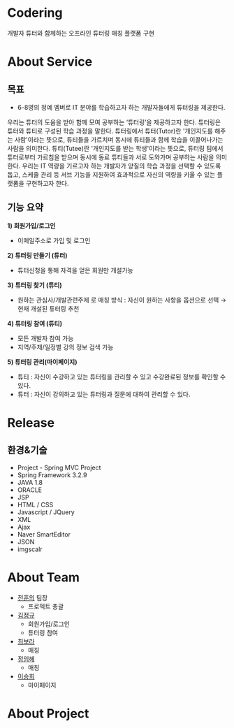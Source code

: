 # Codering

개발자 튜터와 함께하는 오프라인 튜터링 매칭 플랫폼 구현


# About Service

## 목표
- 6-8명의 정예 멤버로 IT 분야를 학습하고자 하는 개발자들에게 튜터링을 제공한다. 

우리는 튜터의 도움을 받아 함께 모여 공부하는 ‘튜터링’을 제공하고자 한다.
튜터링은 튜터와 튜티로 구성된 학습 과정을 말한다. 
튜터링에서 튜터(Tutor)란 '개인지도를 해주는 사람'이라는 뜻으로, 튜티들을 가르치며 동시에 튜티들과 함께 학습을 이끌어나가는 사람을 의미한다.
튜티(Tutee)란 '개인지도를 받는 학생'이라는 뜻으로, 튜터링 팀에서 튜터로부터 가르침을 받으며 동시에 동료 튜티들과 서로 도와가며 공부하는 사람을 의미한다.
우리는 IT 역량을 기르고자 하는 개발자가 양질의 학습 과정을 선택할 수 있도록 돕고, 스케줄 관리 등 서브 기능을 지원하여 효과적으로 자신의 역량을 키울 수 있는 플랫폼을 구현하고자 한다.

## 기능 요약
**1) 회원가입/로그인**
- 이메일주소로 가입 및 로그인

 **2) 튜터링 만들기 (튜터)**
- 튜터신청을 통해 자격을 얻은 회원만 개설가능

**3) 튜터링 찾기 (튜티)**
- 원하는 관심사/개발관련주제 로 매칭
방식 : 자신이 원하는 사항을 옵션으로 선택 → 현재 개설된 튜터링 추천

**4) 튜터링 참여 (튜티)**
- 모든 개발자 참여 가능
- 지역/주제/일정별 강의 정보 검색 가능

**5) 튜터링 관리(마이페이지)**
- 튜티 : 자신이 수강하고 있는 튜터링을 관리할 수 있고 수강완료된 정보를 확인할 수 있다.
- 튜터 : 자신이 강의하고 있는 튜터링과 질문에 대하여 관리할 수 있다.


# Release

## 환경&기술

-	Project - Spring MVC Project
-	Spring Framework 3.2.9
-	JAVA 1.8
-	ORACLE
-	JSP
-	HTML / CSS
-	Javascript / JQuery
-	XML
-	Ajax
-	Naver SmartEditor
-	JSON
-	imgscalr

# About Team
- [전훈의](https://github.com/Hunui) 팀장
  - 프로젝트 총괄
- [김정규](https://github.com/kimjungkyu93)
  - 회원가입/로그인
  - 튜터링 참여
- [최보라](https://github.com/purple04)
  - 매칭
- [정임혜](https://github.com/rewerewe)
  - 매칭
- [이승희](https://github.com/hppylsh)
  - 마이페이지

# About Project

